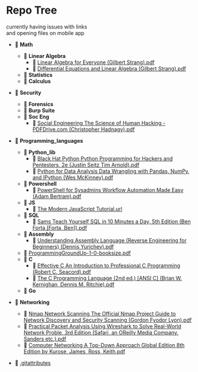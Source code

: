 # Repo Tree

currently having issues with links  
and opening files on mobile app

- 📂 **Math**
  - 📂 **Linear Algebra**
    - 📄 [Linear Algebra for Everyone (Gilbert Strang).pdf](Math/Linear%20Algebra/Linear%20Algebra%20for%20Everyone%20\(Gilbert%20Strang\).pdf)
    - 📄 [Differential Equations and Linear Algebra (Gilbert Strang).pdf](Math/Linear%20Algebra/Differential%20Equations%20and%20Linear%20Algebra%20\(Gilbert%20Strang\).pdf)
  - 📂 **Statistics**
  - 📂 **Calculus**

- 📂 **Security**
  - 📂 **Forensics**
  - 📂 **Burp Suite**
  - 📂 **Soc Eng**
    - 📄 [Social Engineering The Science of Human Hacking - PDFDrive.com (Christopher Hadnagy).pdf](Security/Soc%20Eng/Social%20Engineering%20The%20Science%20of%20Human%20Hacking%20-%20PDFDrive.com%20\(Christopher%20Hadnagy\)%20.pdf)

- 📂 **Programming_languages**
  - 📂 **Python_lib**
    - 📄 [Black Hat Python Python Programming for Hackers and Pentesters, 2e (Justin Seitz Tim Arnold).pdf](Programming_languages/Python_lib/Black%20Hat%20Python%20Python%20Programming%20for%20Hackers%20and%20Pentesters%2C%202e%20\(Justin%20Seitz%20Tim%20Arnold\).pdf)
    - 📄 [Python for Data Analysis Data Wrangling with Pandas, NumPy, and IPython (Wes McKinney).pdf](Programming_languages/Python_lib/Python%20for%20Data%20Analysis%20Data%20Wrangling%20with%20Pandas%2C%20NumPy%2C%20and%20IPython%20\(Wes%20McKinney\).pdf)
  - 📂 **Powershell**
    - 📄 [PowerShell for Sysadmins Workflow Automation Made Easy (Adam Bertram).pdf](Programming_languages/Powershell/PowerShell%20for%20Sysadmins%20Workflow%20Automation%20Made%20Easy%20\(Adam%20Bertram\)%20.pdf)
  - 📂 **JS**
    - 📄 [The Modern JavaScript Tutorial.url](Programming_languages/JS/The%20Modern%20JavaScript%20Tutorial.url)
  - 📂 **SQL**
    - 📄 [Sams Teach Yourself SQL in 10 Minutes a Day, 5th Edition (Ben Forta [Forta, Ben]).pdf](Programming_languages/SQL/Sams%20Teach%20Yourself%20SQL%20in%2010%20Minutes%20a%20Day%2C%205th%20Edition%20\(Ben%20Forta%20\[Forta%2C%20Ben\]\).pdf)
  - 📂 **Assembly**
    - 📄 [Understanding Assembly Language (Reverse Engineering for Beginners) (Dennis Yurichev).pdf](Programming_languages/Assembly/Understanding%20Assembly%20Language%20\(Reverse%20Engineering%20for%20Beginners\)%20\(Dennis%20Yurichev\).pdf)
  - 📄 [ProgrammingGroundUp-1-0-booksize.pdf](Programming_languages/ProgrammingGroundUp-1-0-booksize.pdf)
  - 📂 **C**
    - 📄 [Effective C An Introduction to Professional C Programming (Robert C. Seacord).pdf](Programming_languages/C/Effective%20C%20An%20Introduction%20to%20Professional%20C%20Programming%20\(Robert%20C.%20Seacord\)%20.pdf)
    - 📄 [The C Programming Language (2nd ed.) [ANSI C] (Brian W. Kernighan, Dennis M. Ritchie).pdf](Programming_languages/C/The%20C%20Programming%20Language%20\(2nd%20ed.\)%20\[ANSI%20C\]%20\(Brian%20W.%20Kernighan%2C%20Dennis%20M.%20Ritchie\)%20.pdf)
  - 📂 **Go**

- 📂 **Networking**
  - 📄 [Nmap Network Scanning The Official Nmap Project Guide to Network Discovery and Security Scanning (Gordon Fyodor Lyon).pdf](Networking/Nmap%20Network%20Scanning%20The%20Official%20Nmap%20Project%20Guide%20to%20Network%20Discovery%20and%20Security%20Scanning%20\(Gordon%20Fyodor%20Lyon\)%20.pdf)
  - 📄 [Practical Packet Analysis Using Wireshark to Solve Real-World Network Proble, 3rd Edition (Safari, an OReilly Media Company. Sanders etc.).pdf](Networking/Practical%20Packet%20Analysis%20Using%20Wireshark%20to%20Solve%20Real-World%20Network%20Proble%2C%203rd%20Edition%20\(Safari%2C%20an%20OReilly%20Media%20Company.%20Sanders%20etc.\)%20.pdf)
  - 📄 [Computer Networking A Top-Down Approach Global Edition 8th Edition by Kurose, James, Ross, Keith.pdf](Networking/Computer%20Networking%20A%20Top-Down%20Approach%20Global%20Edition%208th%20Edition%20by%20Kurose%2C%20James%2C%20Ross%2C%20Keith.pdf)

- 📄 [.gitattributes](.gitattributes)